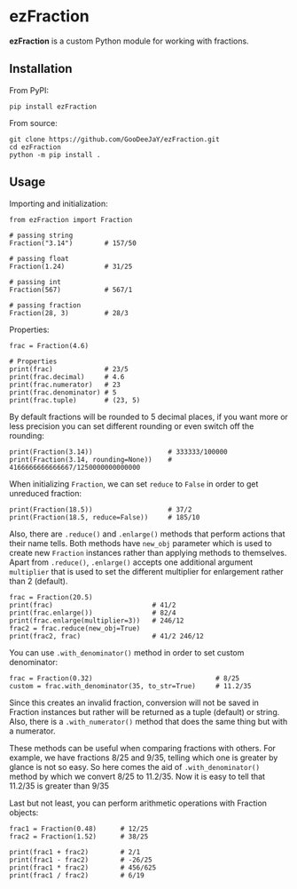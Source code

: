 # ezFraction

**ezFraction** is a custom Python module for working with fractions. 

## Installation

From PyPI:

    pip install ezFraction

From source:

    git clone https://github.com/GooDeeJaY/ezFraction.git
    cd ezFraction
    python -m pip install .

## Usage

Importing and initialization:

```python3
from ezFraction import Fraction

# passing string
Fraction("3.14")        # 157/50

# passing float
Fraction(1.24)          # 31/25

# passing int
Fraction(567)           # 567/1

# passing fraction
Fraction(28, 3)         # 28/3
```

Properties:

```python3
frac = Fraction(4.6)

# Properties
print(frac)             # 23/5
print(frac.decimal)     # 4.6
print(frac.numerator)   # 23
print(frac.denominator) # 5
print(frac.tuple)       # (23, 5)
```

By default fractions will be rounded to 5 decimal places, if you want more or less precision you can set different rounding or even switch off the rounding:

```python3
print(Fraction(3.14))                   # 333333/100000
print(Fraction(3.14, rounding=None))    # 4166666666666667/1250000000000000
```

When initializing `Fraction`, we can set `reduce` to `False` in order to get unreduced fraction:

```python3
print(Fraction(18.5))                   # 37/2
print(Fraction(18.5, reduce=False))     # 185/10
```

Also, there are `.reduce()` and `.enlarge()` methods that perform actions that their name tells. Both methods have `new_obj` parameter which is used to create new `Fraction` instances rather than applying methods to themselves. Apart from `.reduce()`, `.enlarge()` accepts one additional argument `multiplier` that is used to set the different multiplier for enlargement rather than 2 (default).

```python3
frac = Fraction(20.5) 
print(frac)                         # 41/2
print(frac.enlarge())               # 82/4
print(frac.enlarge(multiplier=3))   # 246/12
frac2 = frac.reduce(new_obj=True)
print(frac2, frac)                  # 41/2 246/12
```

You can use `.with_denominator()` method in order to set custom denominator:

```python3
frac = Fraction(0.32)                               # 8/25
custom = frac.with_denominator(35, to_str=True)     # 11.2/35
```

Since this creates an invalid fraction, conversion will not be saved in Fraction instances but rather will be returned as a tuple (default) or string. Also, there is a `.with_numerator()` method that does the same thing but with a numerator.

These methods can be useful when comparing fractions with others. For example, we have fractions 8/25 and 9/35, telling which one is greater by glance is not so easy. So here comes the aid of `.with_denominator()` method by which we convert 8/25 to 11.2/35. 
Now it is easy to tell that 11.2/35 is greater than 9/35

Last but not least, you can perform arithmetic operations with Fraction objects:

```python3
frac1 = Fraction(0.48)      # 12/25
frac2 = Fraction(1.52)      # 38/25

print(frac1 + frac2)        # 2/1
print(frac1 - frac2)        # -26/25
print(frac1 * frac2)        # 456/625
print(frac1 / frac2)        # 6/19
```
